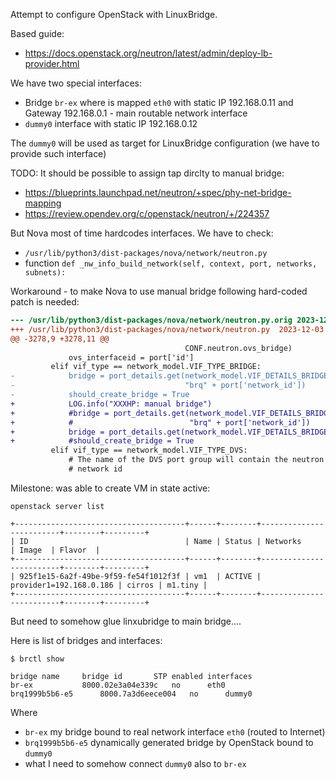 Attempt to configure OpenStack
with LinuxBridge.

Based guide:
- https://docs.openstack.org/neutron/latest/admin/deploy-lb-provider.html

We have two special interfaces:
- Bridge `br-ex` where is mapped `eth0` with static IP 192.168.0.11 and Gateway 192.168.0.1 - main
   routable network interface
- `dummy0` interface with static IP 192.168.0.12

The `dummy0` will be used as target for LinuxBridge configuration (we have to provide such interface)

TODO: It should be possible to assign tap dirclty to manual bridge:
- https://blueprints.launchpad.net/neutron/+spec/phy-net-bridge-mapping
- https://review.opendev.org/c/openstack/neutron/+/224357

But Nova most of time hardcodes interfaces. We have to check:
- `/usr/lib/python3/dist-packages/nova/network/neutron.py`
- function `def _nw_info_build_network(self, context, port, networks, subnets):`

Workaround - to make Nova to use manual bridge following hard-coded patch is needed:

```diff
--- /usr/lib/python3/dist-packages/nova/network/neutron.py.orig	2023-12-03 15:42:51.478133357 +0000
+++ /usr/lib/python3/dist-packages/nova/network/neutron.py	2023-12-03 15:44:17.850213932 +0000
@@ -3278,9 +3278,11 @@
                                       CONF.neutron.ovs_bridge)
             ovs_interfaceid = port['id']
         elif vif_type == network_model.VIF_TYPE_BRIDGE:
-            bridge = port_details.get(network_model.VIF_DETAILS_BRIDGE_NAME,
-                                      "brq" + port['network_id'])
-            should_create_bridge = True
+            LOG.info("XXXHP: manual bridge")
+            #bridge = port_details.get(network_model.VIF_DETAILS_BRIDGE_NAME,
+            #                          "brq" + port['network_id'])
+            bridge = port_details.get(network_model.VIF_DETAILS_BRIDGE_NAME, "br-ex")
+            #should_create_bridge = True
         elif vif_type == network_model.VIF_TYPE_DVS:
             # The name of the DVS port group will contain the neutron
             # network id
```


Milestone: was able to create VM in state active:

```
openstack server list

+--------------------------------------+------+--------+-------------------------+--------+---------+
| ID                                   | Name | Status | Networks                | Image  | Flavor  |
+--------------------------------------+------+--------+-------------------------+--------+---------+
| 925f1e15-6a2f-49be-9f59-fe54f1012f3f | vm1  | ACTIVE | provider1=192.168.0.186 | cirros | m1.tiny |
+--------------------------------------+------+--------+-------------------------+--------+---------+
```

But need to somehow glue linxubridge to main bridge....

Here is list of bridges and interfaces:
```
$ brctl show

bridge name		bridge id		STP enabled	interfaces
br-ex			8000.02e3a04e339c	no		eth0
brq1999b5b6-e5		8000.7a3d6eece004	no		dummy0
```

Where
- `br-ex` my bridge bound to real network interface `eth0` (routed to Internet)
- `brq1999b5b6-e5` dynamically generated bridge by OpenStack bound to `dummy0`
- what I need to somehow connect `dummy0` also to `br-ex`


